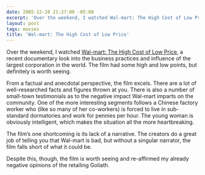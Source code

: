 ```yaml
---
date: 2005-12-28 21:27:00 -05:00
excerpt: 'Over the weekend, I watched Wal-mart: The High Cost of Low Price, a recent documentary look into the business practices and influence of the largest corporation in the world.'
layout: post
tags: movies
title: 'Wal-mart: The High Cost of Low Price'
---
```


Over the weekend, I watched [Wal-mart: The High Cost of Low Price](http://www.amazon.com/gp/product/B000BTH4K4?ie=UTF8&camp=213733&creative=393185&creativeASIN=B000BTH4K4&linkCode=shr&tag=sixtwothree-20&qid=1135822538&redirect=true&ref_=sr_1_1&sr=1-1&v=glance%26s%3Ddvd), a recent documentary look into the business practices and influence of the largest corporation in the world. The film had some high and low points, but definitely is worth seeing.

From a factual and anecdotal perspective, the film excels. There are a lot of well-researched facts and figures thrown at you. There is also a number of small-town testimonials as to the negative impact Wal-mart imparts on the community. One of the more interesting segments follows a Chinese factory worker who (like so many of her co-workers) is forced to live in sub-standard dormatories and work for pennies per hour. The young woman is obviously intelligent, which makes the situation all the more heartbreaking.

The film’s one shortcoming is its lack of a narrative. The creators do a great job of telling you that Wal-mart is bad, but without a singular narrator, the film falls short of what it could be.

Despite this, though, the film is worth seeing and re-affirmed my already negative opinions of the retailing Goliath.